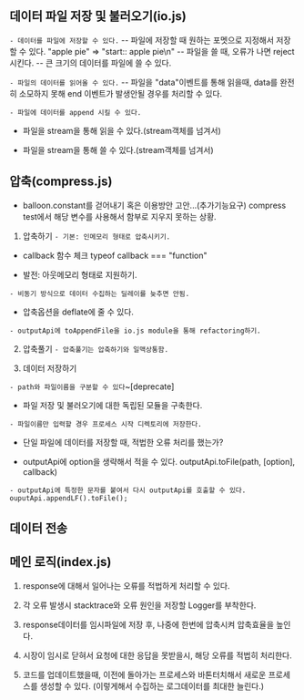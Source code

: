 ## 데이터 파일 저장 및 불러오기(io.js)
`- 데이터를 파일에 저장할 수 있다.`
-- 파일에 저장할 때 원하는 포멧으로 지정해서 저장할 수 있다.
"apple pie" => "start:: apple pie\n"
-- 파일을 쓸 때, 오류가 나면 reject시킨다.
-- 큰 크기의 데이터를 파일에 쓸 수 있다.

`- 파일의 데이터를 읽어올 수 있다.`
-- 파일을 "data"이벤트를 통해 읽을때, data를 완전히 소모하지 못해 end 이벤트가 발생안될 경우를 처리할 수 있다.

`- 파일에 데이터를 append 시킬 수 있다.`

- 파일을 stream을 통해 읽을 수 있다.(stream객체를 넘겨서)

- 파일을 stream을 통해 쓸 수 있다.(stream객체를 넘겨서)


## 압축(compress.js)

- balloon.constant를 걷어내기 혹은 이용방안 고안...(추가기능요구)
compress test에서 해당 변수를 사용해서 함부로 지우지 못하는 상황.

1. 압축하기
`- 기본: 인메모리 형태로 압축시키기.`

- callback 함수 체크
typeof callback === "function"

- 발전: 아웃메모리 형태로 지원하기.

`- 비동기 방식으로 데이터 수집하는 딜레이를 늦추면 안됨.`

- 압축옵션을 deflate에 줄 수 있다.

`- outputApi에 toAppendFile을 io.js module을 통해 refactoring하기.`

2. 압축풀기
`- 압축풀기는 압축하기와 일맥상통함.`


3. 데이터 저장하기

`- path와 파일이름을 구분할 수 있다`~[deprecate]

- 파일 저장 및 불러오기에 대한 독립된 모듈을 구축한다.

`- 파일이름만 입력할 경우 프로세스 시작 디렉토리에 저장한다.`

- 단일 파일에 데이터를 저장할 때, 적법한 오류 처리를 했는가?

- outputApi에 option을 생략해서 적을 수 있다.
outputApi.toFile(path, [option], callback)

`- outputApi에 특정한 문자를 붙여서 다시 outputApi를 호출할 수 있다.
ouputApi.appendLF().toFile();`

## 데이터 전송


## 메인 로직(index.js)
1. response에 대해서 일어나는 오류를 적법하게 처리할 수 있다.

2. 각 오류 발생시 stacktrace와 오류 원인을 저장할 Logger를 부착한다.

3. response데이터를 임시파일에 저장 후, 나중에 한번에 압축시켜 압축효율을 높인다.

4. 시장이 임시로 닫혀서 요청에 대한 응답을 못받을시, 해당 오류를 적법히 처리한다.

5. 코드를 업데이트했을때, 이전에 돌아가는 프로세스와 바톤터치해서 새로운 프로세스를 생성할 수 있다.
(이렇게해서 수집하는 로그데이터를 최대한 늘린다.)
